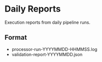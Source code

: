 # Daily Reports

Execution reports from daily pipeline runs.

## Format
- processor-run-YYYYMMDD-HHMMSS.log
- validation-report-YYYYMMDD.json
